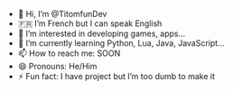 - 👋 Hi, I’m @TitomfunDev
- 🇫🇷 I’m French but I can speak English
- 👀 I’m interested in developing games, apps...
- 🌱 I’m currently learning Python, Lua, Java, JavaScript...
- 📫 How to reach me: SOON
- 😄 Pronouns: He/Him
- ⚡ Fun fact: I have project but I’m too dumb to make it
